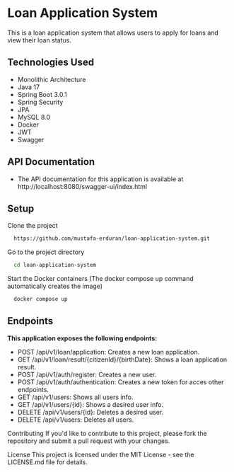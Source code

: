 # Loan Application System
This is a loan application system that allows users to apply for loans and view their loan status.

## Technologies Used
* Monolithic Architecture
* Java 17
* Spring Boot 3.0.1
* Spring Security
* JPA
* MySQL 8.0
* Docker
* JWT
* Swagger
## API Documentation
* The API documentation for this application is available at http://localhost:8080/swagger-ui/index.html
## Setup

Clone the project

```bash
  https://github.com/mustafa-erduran/loan-application-system.git
```

Go to the project directory

```bash
  cd loan-application-system
```
Start the Docker containers (The docker compose up command automatically creates the image)

```bash
  docker compose up
```
## Endpoints
**This application exposes the following endpoints:**

* POST   /api/v1/loan/application: Creates a new loan application.
* GET    /api/v1/loan/result/{citizenId}/{birthDate}: Shows a loan application result.
* POST   /api/v1/auth/register: Creates a new user.
* POST   /api/v1/auth/authentication: Creates a new token for acces other endpoints.
* GET    /api/v1/users: Shows all users info.
* GET    /api/v1/users/{id}: Shows a desired user info.
* DELETE /api/v1/users/{id}: Deletes a desired user.
* DELETE /api/v1/users: Deletes all users.

Contributing
If you'd like to contribute to this project, please fork the repository and submit a pull request with your changes.

License
This project is licensed under the MIT License - see the LICENSE.md file for details.
